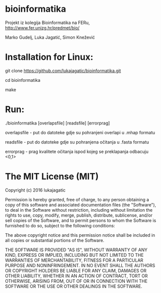 # bioinformatika
Projekt iz kolegija Bioinformatika na FERu, http://www.fer.unizg.hr/predmet/bio/

Marko Gudelj, Luka Jagatić, Simon Knežević

# Installation for Linux:
git clone https://github.com/lukajagatic/bioinformatika.git

cd bioinformatika

make

# Run:
./bioinformatika [overlapsfile] [readsfile] [errorprag]

overlapsfile - put do datoteke gdje su pohranjeni overlapi u .mhap formatu

readsfile - put do datoteke gdje su pohranjena očitanja u .fasta formatu

errorprag - prag kvalitete očitanja ispod kojeg se preklapanja odbacuju <0,1>


# The MIT License (MIT)

Copyright (c) 2016 lukajagatic

Permission is hereby granted, free of charge, to any person obtaining a copy of this software and associated documentation files (the "Software"), to deal in the Software without restriction, including without limitation the rights to use, copy, modify, merge, publish, distribute, sublicense, and/or sell copies of the Software, and to permit persons to whom the Software is furnished to do so, subject to the following conditions:

The above copyright notice and this permission notice shall be included in all copies or substantial portions of the Software.

THE SOFTWARE IS PROVIDED "AS IS", WITHOUT WARRANTY OF ANY KIND, EXPRESS OR IMPLIED, INCLUDING BUT NOT LIMITED TO THE WARRANTIES OF MERCHANTABILITY, FITNESS FOR A PARTICULAR PURPOSE AND NONINFRINGEMENT. IN NO EVENT SHALL THE AUTHORS OR COPYRIGHT HOLDERS BE LIABLE FOR ANY CLAIM, DAMAGES OR OTHER LIABILITY, WHETHER IN AN ACTION OF CONTRACT, TORT OR OTHERWISE, ARISING FROM, OUT OF OR IN CONNECTION WITH THE SOFTWARE OR THE USE OR OTHER DEALINGS IN THE SOFTWARE.
